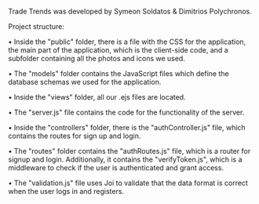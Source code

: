 Trade Trends was developed by Symeon Soldatos & Dimitrios Polychronos.

Project structure:

•	Inside the "public" folder, there is a file with the CSS for the application, the main part of the application, which is the client-side code, and a subfolder containing all the photos and icons we used.

•	The "models" folder contains the JavaScript files which define the database schemas we used for the application.

•	Inside the "views" folder, all our .ejs files are located.

•	The "server.js" file contains the code for the functionality of the server.

•	Inside the "controllers" folder, there is the "authController.js" file, which contains the routes for sign up and login.

•	The "routes" folder contains the "authRoutes.js" file, which is a router for signup and login. Additionally, it contains the "verifyToken.js", which is a middleware to check if the user is authenticated and grant access.

•	The "validation.js" file uses Joi to validate that the data format is correct when the user logs in and registers.

